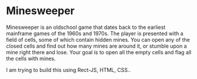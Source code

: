# Minesweeper

Minesweeper is an oldschool game that dates back to the earliest mainframe games of the 1960s and 1970s. The player is presented with a field of cells, some of which contain hidden mines. You can open any of the closed cells and find out how many mines are around it, or stumble upon a mine right there and lose. Your goal is to open all the empty cells and flag all the cells with mines.
<br>

I am trying to build this using Rect-JS, HTML, CSS..
